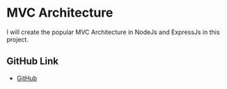 # MVC Architecture
I will create the popular MVC Architecture in NodeJs and ExpressJs in this project.
## GitHub Link
- [GitHub](https://github.com/mstsurnalyakter/mvc_architecture)
